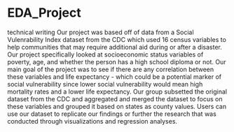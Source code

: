 # EDA_Project
technical writing
Our project was based off of data from a Social Vulenrability Index dataset from the CDC which used 16 census variables to help communities that may require additional aid during or after a disaster. Our project specifically looked at socioeconomic status variables of poverty, age, and whether the person has a high school diploma or not. Our main goal of the project was to see if there are any correlation between these variables and life expectancy -  which could be a potential marker of social vulnerability since lower social vulnerability would mean high mortality rates and a lower life expectancy. Our group subsetted the original dataset from the CDC and aggregated and merged the dataset to focus on these variables and grouped it based on states as county values. Users can use our dataset to replicate our findings or further the research that was conducted through visualizations and regression analyses.

